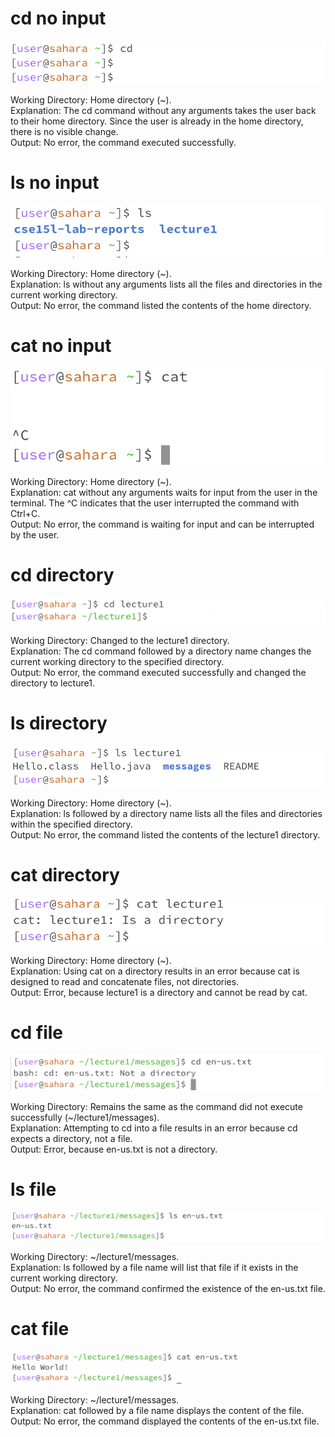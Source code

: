 # cd no input

![Image](cd-no-arg.png)

Working Directory: Home directory (~).  
Explanation: The cd command without any arguments takes the user back to their home directory. Since the user is already in the home directory, there is no visible change.  
Output: No error, the command executed successfully.  

# ls no input

![Image](ls-no-arg.png)

Working Directory: Home directory (~).  
Explanation: ls without any arguments lists all the files and directories in the current working directory.  
Output: No error, the command listed the contents of the home directory.  
# cat no input

![Image](cat-no-arg.png)

Working Directory: Home directory (~).  
Explanation: cat without any arguments waits for input from the user in the terminal. The ^C indicates that the user interrupted the command with Ctrl+C.  
Output: No error, the command is waiting for input and can be interrupted by the user.  

# cd directory

![Image](cd-dir-arg.png)

Working Directory: Changed to the lecture1 directory.  
Explanation: The cd command followed by a directory name changes the current working directory to the specified directory.  
Output: No error, the command executed successfully and changed the directory to lecture1.  

# ls directory

![Image](ls-dir-arg.png)

Working Directory: Home directory (~).  
Explanation: ls followed by a directory name lists all the files and directories within the specified directory.  
Output: No error, the command listed the contents of the lecture1 directory.  

# cat directory

![Image](cat-dir-arg.png)

Working Directory: Home directory (~).  
Explanation: Using cat on a directory results in an error because cat is designed to read and concatenate files, not directories.  
Output: Error, because lecture1 is a directory and cannot be read by cat.  

# cd file

![Image](cd-file-arg.png)

Working Directory: Remains the same as the command did not execute successfully (~/lecture1/messages).  
Explanation: Attempting to cd into a file results in an error because cd expects a directory, not a file.  
Output: Error, because en-us.txt is not a directory.  

# ls file

![Image](ls-file-arg.png)

Working Directory: ~/lecture1/messages.  
Explanation: ls followed by a file name will list that file if it exists in the current working directory.  
Output: No error, the command confirmed the existence of the en-us.txt file.  

# cat file

![Image](cat-file-arg.png)

Working Directory: ~/lecture1/messages.  
Explanation: cat followed by a file name displays the content of the file.  
Output: No error, the command displayed the contents of the en-us.txt file.  
